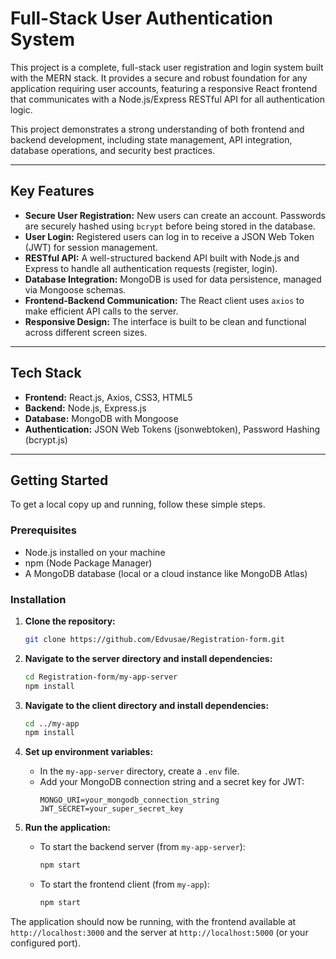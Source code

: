 # Full-Stack User Authentication System

This project is a complete, full-stack user registration and login system built with the MERN stack. It provides a secure and robust foundation for any application requiring user accounts, featuring a responsive React frontend that communicates with a Node.js/Express RESTful API for all authentication logic.

This project demonstrates a strong understanding of both frontend and backend development, including state management, API integration, database operations, and security best practices.

<!-- I will Add a screenshot here -->

---

## Key Features

-   **Secure User Registration:** New users can create an account. Passwords are securely hashed using `bcrypt` before being stored in the database.
-   **User Login:** Registered users can log in to receive a JSON Web Token (JWT) for session management.
-   **RESTful API:** A well-structured backend API built with Node.js and Express to handle all authentication requests (register, login).
-   **Database Integration:** MongoDB is used for data persistence, managed via Mongoose schemas.
-   **Frontend-Backend Communication:** The React client uses `axios` to make efficient API calls to the server.
-   **Responsive Design:** The interface is built to be clean and functional across different screen sizes.

---

## Tech Stack

-   **Frontend:** React.js, Axios, CSS3, HTML5
-   **Backend:** Node.js, Express.js
-   **Database:** MongoDB with Mongoose
-   **Authentication:** JSON Web Tokens (jsonwebtoken), Password Hashing (bcrypt.js)

---

## Getting Started

To get a local copy up and running, follow these simple steps.

### Prerequisites

-   Node.js installed on your machine
-   npm (Node Package Manager)
-   A MongoDB database (local or a cloud instance like MongoDB Atlas)

### Installation

1.  **Clone the repository:**
    ```sh
    git clone https://github.com/Edvusae/Registration-form.git
    ```

2.  **Navigate to the server directory and install dependencies:**
    ```sh
    cd Registration-form/my-app-server
    npm install
    ```

3.  **Navigate to the client directory and install dependencies:**
    ```sh
    cd ../my-app
    npm install
    ```

4.  **Set up environment variables:**
    -   In the `my-app-server` directory, create a `.env` file.
    -   Add your MongoDB connection string and a secret key for JWT:
        ```
        MONGO_URI=your_mongodb_connection_string
        JWT_SECRET=your_super_secret_key
        ```

5.  **Run the application:**
    -   To start the backend server (from `my-app-server`):
        ```sh
        npm start
        ```
    -   To start the frontend client (from `my-app`):
        ```sh
        npm start
        ```

The application should now be running, with the frontend available at `http://localhost:3000` and the server at `http://localhost:5000` (or your configured port).